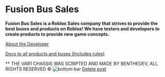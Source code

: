 # Fusion Bus Sales
**Fusion Bus Sales is a Roblox Sales company that strives to provide the best buses and products on Roblox!  We have testers and developers to create products to provide new game concepts.**

[About the Developer](https://ben-thedev.github.io/FusionBusSalesAboutTheDeveloper/)

[Docs to all products and buses (Includes rules)](https://ben-thedev.github.io/fusionbussalesdocs/)


** THE VAR1 CHASSIS WAS SCRIPTED AND MADE BY BENTHEDEV, ALL RIGHTS RESERVED ©
![bottom bar](https://github.com/user-attachments/assets/cfe3dac1-1f38-49ed-ae1e-04bb2127ea2c)
<a href="#" class="button danger">Delete post</a>
